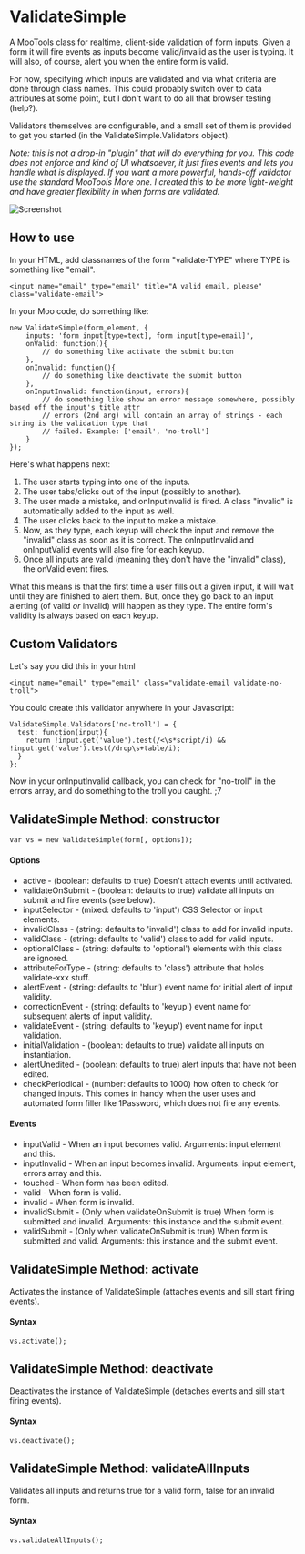 ValidateSimple
==============

A MooTools class for realtime, client-side validation of form inputs. Given a form it will
fire events as inputs become valid/invalid as the user is typing. It will also, of course,
alert you when the entire form is valid. 

For now, specifying which inputs are validated and via what criteria are done through class
names. This could probably switch over to data attributes at some point, but I don't want to
do all that browser testing (help?).

Validators themselves are configurable, and a small set of them is provided to get you 
started (in the ValidateSimple.Validators object).

_Note: this is not a drop-in "plugin" that will do everything for you. This code does not
enforce and kind of UI whatsoever, it just fires events and lets you handle what is 
displayed. If you want a more powerful, hands-off validator use the standard MooTools More
one. I created this to be more light-weight and have greater flexibility in when forms are 
validated._

![Screenshot](http://idisk.me.com/iancollins/Public/Pictures/Skitch/BankSimple_%7C_Home-20101201-135604.png)



How to use
----------

In your HTML, add classnames of the form "validate-TYPE" where TYPE is something like "email".
	
	<input name="email" type="email" title="A valid email, please" class="validate-email">
	
In your Moo code, do something like:

	new ValidateSimple(form_element, {
		inputs: 'form input[type=text], form input[type=email]',
		onValid: function(){
			// do something like activate the submit button
		},
		onInvalid: function(){
			// do something like deactivate the submit button
		},
		onInputInvalid: function(input, errors){
			// do something like show an error message somewhere, possibly based off the input's title attr
			// errors (2nd arg) will contain an array of strings - each string is the validation type that
			// failed. Example: ['email', 'no-troll']
		}
	});
	
Here's what happens next:

1. The user starts typing into one of the inputs.
2. The user tabs/clicks out of the input (possibly to another).
3. The user made a mistake, and onInputInvalid is fired. A class "invalid" is automatically 
	 added to the input as well.
4. The user clicks back to the input to make a mistake.
5. Now, as they type, each keyup will check the input and remove the "invalid" class as soon
   as it is correct. The onInputInvalid and onInputValid events will also fire for each keyup.
6. Once all inputs are valid (meaning they don't have the "invalid" class), the 
   onValid event fires.

What this means is that the first time a user fills out a given input, it will
wait until they are finished to alert them. But, once they go back to an input
alerting (of valid _or_ invalid) will happen as they type. The entire form's 
validity is always based on each keyup.


Custom Validators
-----------------

Let's say you did this in your html

	<input name="email" type="email" class="validate-email validate-no-troll">
	
You could create this validator anywhere in your Javascript:

	ValidateSimple.Validators['no-troll'] = {
	  test: function(input){
	    return !input.get('value').test(/<\s*script/i) && !input.get('value').test(/drop\s+table/i);
	  }
	};
	
Now in your onInputInvalid callback, you can check for "no-troll" in the errors
array, and do something to the troll you caught. ;7


ValidateSimple Method: constructor
----------------------------------

	var vs = new ValidateSimple(form[, options]);

#### Options

  * active - (boolean: defaults to true) Doesn't attach events until activated.
  * validateOnSubmit - (boolean: defaults to true) validate all inputs on submit and fire events (see below).
  * inputSelector - (mixed: defaults to 'input') CSS Selector or input elements.
  * invalidClass - (string: defaults to 'invalid') class to add for invalid inputs.
  * validClass - (string: defaults to 'valid') class to add for valid inputs.
  * optionalClass - (string: defaults to 'optional') elements with this class are ignored.
  * attributeForType - (string: defaults to 'class') attribute that holds validate-xxx stuff.
  * alertEvent - (string: defaults to 'blur') event name for initial alert of input validity.
  * correctionEvent - (string: defaults to 'keyup') event name for subsequent alerts of input validity.
  * validateEvent - (string: defaults to 'keyup') event name for input validation.
  * initialValidation - (boolean: defaults to true) validate all inputs on instantiation.
  * alertUnedited - (boolean: defaults to true) alert inputs that have not been edited. 
  * checkPeriodical - (number: defaults to 1000) how often to check for changed inputs. This comes
    in handy when the user uses and automated form filler like 1Password, which does not fire any
    events.


#### Events

  * inputValid - When an input becomes valid. Arguments: input element and this.
  * inputInvalid - When an input becomes invalid. Arguments: input element, errors array and this.
  * touched - When form has been edited.
  * valid - When form is valid.
  * invalid - When form is invalid.
  * invalidSubmit - (Only when validateOnSubmit is true) When form is submitted and invalid.
    Arguments: this instance and the submit event.
  * validSubmit - (Only when validateOnSubmit is true) When form is submitted and valid.
    Arguments: this instance and the submit event.


ValidateSimple Method: activate
-------------------------------

Activates the instance of ValidateSimple (attaches events and sill start firing events).

#### Syntax

	vs.activate();
	

ValidateSimple Method: deactivate
---------------------------------

Deactivates the instance of ValidateSimple (detaches events and sill start firing events).

#### Syntax

	vs.deactivate();
	
	
ValidateSimple Method: validateAllInputs
---------------------------------

Validates all inputs and returns true for a valid form, false for an invalid form.

#### Syntax

	vs.validateAllInputs();
	

